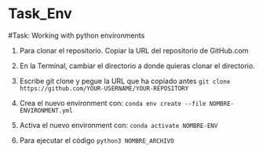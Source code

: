 # Task_Env
#Task: Working with python environments

1. Para clonar el repositorio. Copiar la URL del repositorio de GitHub.com

2. En la Terminal, cambiar el directorio a donde quieras clonar el directorio. 

3. Escribe git clone  y pegue la URL que ha copiado antes
	`git clone https://github.com/YOUR-USERNAME/YOUR-REPOSITORY`

4. Crea el nuevo environment con: 
	`conda env create --file NOMBRE-ENVIRONMENT.yml`

5. Activa el nuevo environment con: 
	`conda activate NOMBRE-ENV` 
6. Para ejecutar el código
	`python3 NOMBRE_ARCHIVO`
	
	
